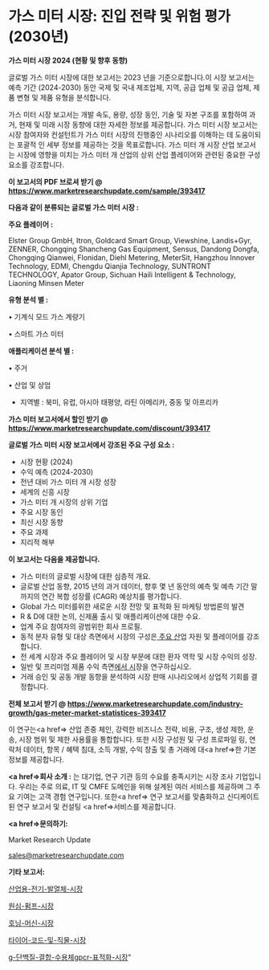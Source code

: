 # 가스 미터 시장: 진입 전략 및 위험 평가(2030년)

<strong>가스 미터 시장 2024 (현황 및 향후 동향)</strong>

글로벌 가스 미터 시장에 대한 보고서는 2023 년을 기준으로합니다.이 시장 보고서는 예측 기간 (2024-2030) 동안 국제 및 국내 제조업체, 지역, 공급 업체 및 공급 업체, 제품 변형 및 제품 유형을 분석합니다.

가스 미터 시장 보고서는 개발 속도, 용량, 성장 동인, 기술 및 자본 구조를 포함하여 과거, 현재 및 미래 시장 동향에 대한 자세한 정보를 제공합니다. 가스 미터 시장 보고서는 시장 참여자와 컨설턴트가 가스 미터 시장의 진행중인 시나리오를 이해하는 데 도움이되는 포괄적 인 세부 정보를 제공하는 것을 목표로합니다. 가스 미터 개 시장 산업 보고서는 시장에 영향을 미치는 가스 미터 개 산업의 상위 산업 플레이어와 관련된 중요한 구성 요소를 강조합니다.



<strong>이 보고서의 PDF 브로셔 받기 @ <a href=https://www.marketresearchupdate.com/sample/393417>https://www.marketresearchupdate.com/sample/393417</a></strong>



<strong>다음과 같이 분류되는 글로벌 가스 미터 시장 :</strong>



<strong>주요 플레이어 :</strong>

Elster Group GmbH, Itron, Goldcard Smart Group, Viewshine, Landis+Gyr, ZENNER, Chongqing Shancheng Gas Equipment, Sensus, Dandong Dongfa, Chongqing Qianwei, Flonidan, Diehl Metering, MeterSit, Hangzhou Innover Technology, EDMI, Chengdu Qianjia Technology, SUNTRONT TECHNOLOGY, Apator Group, Sichuan Haili Intelligent & Technology, Liaoning Minsen Meter



<strong>유형 분석 별 :</strong>

• 기계식 모드 가스 계량기

• 스마트 가스 미터



<strong>애플리케이션 분석 별 :</strong>

• 주거

• 산업 및 상업

<ul>
  <li>지역별 : 북미, 유럽, 아시아 태평양, 라틴 아메리카, 중동 및 아프리카</li>
</ul>


<strong>가스 미터 보고서에서 할인 받기 @ <a href=https://www.marketresearchupdate.com/discount/393417>https://www.marketresearchupdate.com/discount/393417</a></strong>



<strong>글로벌 가스 미터 시장 보고서에서 강조된 주요 구성 요소 :</strong>
<ul>
  <li>시장 현황 (2024)</li>
  <li>수익 예측 (2024-2030)</li>
  <li>전년 대비 가스 미터 개 시장 성장</li>
  <li>세계의 신흥 시장</li>
  <li>가스 미터 개 시장의 상위 기업</li>
  <li>주요 시장 동인</li>
  <li>최신 시장 동향</li>
  <li>주요 과제</li>
  <li>지리적 해부</li>
</ul>


<strong>이 보고서는 다음을 제공합니다.</strong>
<ul>
  <li>가스 미터의 글로벌 시장에 대한 심층적 개요.</li>
  <li>글로벌 산업 동향, 2015 년의 과거 데이터, 향후 몇 년 동안의 예측 및 예측 기간 말까지의 연간 복합 성장률 (CAGR) 예상치를 평가합니다.</li>
  <li>Global 가스 미터를위한 새로운 시장 전망 및 표적화 된 마케팅 방법론의 발견</li>
  <li>R &amp; D에 대한 논의, 신제품 출시 및 애플리케이션에 대한 수요.</li>
  <li>업계 주요 참여자의 광범위한 회사 프로필.</li>
  <li>동적 분자 유형 및 대상 측면에서 시장의 구성은<a href=> 주요 산</a>업 자원 및 플레이어를 강조합니다.</li>
  <li>전 세계 시장과 주요 플레이어 및 시장 부문에 대한 환자 역학 및 시장 수익의 성장.</li>
  <li>일반 및 프리미엄 제품 수익 측면<a href=>에서 시</a>장을 연구하십시오.</li>
  <li>거래 승인 및 공동 개발 동향을 분석하여 시장 판매 시나리오에서 상업적 기회를 결정합니다.</li>
</ul>



<strong>전체 보고서 받기 @ <a href=https://www.marketresearchupdate.com/industry-growth/gas-meter-market-statistices-393417>https://www.marketresearchupdate.com/industry-growth/gas-meter-market-statistices-393417</a></strong>

이 연구는<a href=> 산업 존중</a> 체인, 강력한 비즈니스 전략, 비용, 구조, 생성 제한, 운송, 시장 범위 및 제한 사용률을 통합합니다. 또한 시장 구성원 및 구성 프로파일 링, 연락처 데이터, 항목 / 혜택 침대, 소득 개발, 수익 창출 및 총 거래에 대<a href=>한 기본 </a>정보를 제공합니다.



<strong><a href=>회사 소</a>개 :</strong>
는 대기업, 연구 기관 등의 수요를 충족시키는 시장 조사 기업입니다. 우리는 주로 의료, IT 및 CMFE 도메인을 위해 설계된 여러 서비스를 제공하며 그 주요 기여는 고객 경험 연구입니다. 또한<a href=> 연구 보</a>고서를 맞춤화하고 신디케이트 된 연구 보고서 및 컨설팅 <a href=>서비스</a>를 제공합니다.



<strong><a href=>문의하기:</a></strong>

Market Research Update

sales@marketresearchupdate.com



<strong>기타 보고서:</strong>

<a href=https://www.linkedin.com/pulse/산업용-전기-발열체-시장-진입-전략-및-위험-평가2029년-analytics-alchemy-360-analysis/>산업용-전기-발열체-시장</a>

<a href=https://www.linkedin.com/pulse/원심-펌프-시장-동향-및-성장-전망-survey-spotlight-pro-24-analysis-gvqef/>원심-펌프-시장</a>

<a href=https://www.linkedin.com/pulse/호닝-머신-시장-규모-및-성장-2023-analytics-avenue-adventures-24-ana-l2d8f/>호닝-머신-시장</a>

<a href=https://www.linkedin.com/pulse/타이어-코드-및-직물-시장-진입-전략-위험-평가2030년-consumer-connection-chronicles-24--wjr3f/>타이어-코드-및-직물-시장</a>

<a href=https://www.linkedin.com/pulse/g-단백질-결합-수용체gpcr-표적화-시장-동향-및-성장-전망-u5lif/>g-단백질-결합-수용체gpcr-표적화-시장</a>"
